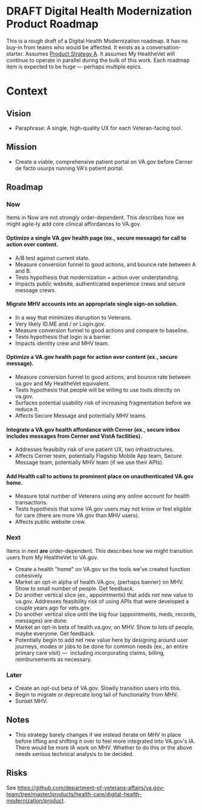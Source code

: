 # DRAFT Digital Health Modernization Product Roadmap
This is a rough draft of a Digital Health Modernization roadmap. It has no buy-in from teams who would be affected. It exists as a conversation-starter. Assumes [Product Strategy A](https://github.com/department-of-veterans-affairs/va.gov-team/blob/master/products/health-care/digital-health-modernization/product/README.md). It assumes My HealtheVet will continue to operate in parallel during the bulk of this work. Each roadmap item is expected to be huge — perhaps multiple epics.

# Context

## Vision
- Paraphrase: A single, high-quality UX for each Veteran-facing tool. 

## Mission
- Create a viable, comprehensive patient portal on VA.gov before Cerner de facto usurps running VA's patient portal. 

## Roadmap
### Now
Items in Now are not strongly order-dependent. This describes how we might agile-ly add core clinical affordances to VA.gov. 

#### Optimize a single VA.gov health page (ex., secure message) for call to action over content.

- A/B test against current state. 
- Measure conversion funnel to good actions, and bounce rate between A and B. 
- Tests hypothesis that modernization = action over understanding. 
- Impacts public website, authenticated experience crews and secure message crews. 

#### Migrate MHV accounts into an appropriate single sign-on solution. 

- In a way that minimizes disruption to Veterans.
- Very likely ID.ME and / or Login.gov.
- Measure conversion funnel to good actions and compare to baseline. 
- Tests hypothesis that login is a barrier. 
- Impacts identity crew and MHV team.

#### Optimize a VA.gov health page for action over content (ex., secure message). 

- Measure conversion funnel to good actions, and bounce rate between va.gov and My HealtheVet equivalent. 
- Tests hypothesis that people will be willing to use tools directly on va.gov.
- Surfaces potential usability risk of increasing fragmentation before we reduce it. 
- Affects Secure Message and potentially MHV teams. 

#### Integrate a VA.gov health affordance with Cerner (ex., secure inbox includes messages from Cerner and VistA facilities).

- Addresses feasibilty risk of one patient UX, two infrastructures.
- Affects Cerner team, potentially Flagship Mobile App team, Secure Message team, potentially MHV team (if we use their APIs). 

#### Add Health call to actions to prominent place on unauthenticated VA.gov home. 

- Measure total number of Veterans using any online account for health transactions. 
- Tests hypothesis that some VA.gov users may not know or feel eligible for care (there are more VA.gov than MHV users). 
- Affects public website crew. 


### Next
Items in next **are** order-dependent. This describes how we might transition users from My HealtheVet to VA.gov. 

- Create a health "home" on VA.gov so the tools we've created function cohesively
- Market an opt-in alpha of health.VA.gov, (perhaps banner) on MHV. Show to small number of people. Get feedback. 
- Do another vertical slice (ex., appointments) that adds net new value to va.gov. Addresses feasibility risk of using APIs that were developed a couple years ago for vets.gov.
- Do another vertical slice until the big four (appointments, meds, records, messages) are done. 
- Market an opt-in beta of health.va.gov, on MHV. Show to lots of people, maybe everyone. Get feedback. 
- Potentially begin to add net new value here by designing around user journeys, modes or jobs to be done for common needs (ex., an entire primary care visit) — 
including incorporating claims, billing, reimbursements as necessary. 

### Later

- Create an opt-out beta of VA.gov. Slowlly transition users into this.
- Begin to migrate or deprecate long tail of functionality from MHV. 
- Sunset MHV. 

## Notes

- This strategy barely changes if we instead iterate on MHV in place before lifting and shifting it over to feel more integrated into VA.gov's IA. There would be more IA work on MHV. Whether to do this or the above needs serious technical analysis to be decided. 

## Risks
See https://github.com/department-of-veterans-affairs/va.gov-team/tree/master/products/health-care/digital-health-modernization/product.

